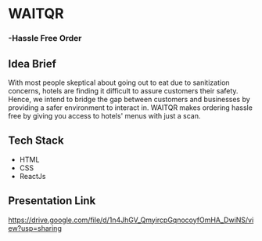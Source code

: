 # WAITQR
###     -Hassle Free Order


## Idea Brief

With most people skeptical about going out to eat due to sanitization concerns, hotels are finding it difficult to assure customers their safety. Hence, we intend to bridge the gap between customers and businesses by providing a safer environment to interact in. WAITQR makes ordering hassle free by giving you access to hotels' menus with just a scan.

## Tech Stack

- HTML
- CSS
- ReactJs

## Presentation Link
https://drive.google.com/file/d/1n4JhGV_QmyircpGqnocoyfOmHA_DwiNS/view?usp=sharing
